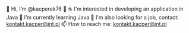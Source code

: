 👋 Hi, I’m @kacperek76 👋
☕ I'm interested in developing an application in Java
🌱 I’m currently learning Java
💞️ I'm also looking for a job, contact: kontakt.kacper@int.pl
📫 How to reach me: kontakt.kacper@int.pl

<!---
kacperek76/kacperek76 is a ✨ special ✨ repository because its `README.md` (this file) appears on your GitHub profile.
You can click the Preview link to take a look at your changes.
--->
